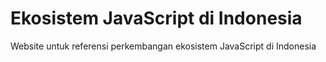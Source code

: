 # Ekosistem JavaScript di Indonesia

Website untuk referensi perkembangan ekosistem JavaScript di Indonesia
